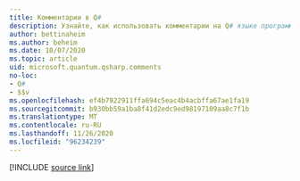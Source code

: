 ```yaml
---
title: Комментарии в Q#
description: Узнайте, как использовать комментарии на Q# языке программирования.
author: bettinaheim
ms.author: beheim
ms.date: 10/07/2020
ms.topic: article
uid: microsoft.quantum.qsharp.comments
no-loc:
- Q#
- $$v
ms.openlocfilehash: ef4b7922911ffa694c5eac4b4acbffa67ae1fa19
ms.sourcegitcommit: b930bb59a1ba8f41d2edc9ed98197109aa8c7f1b
ms.translationtype: MT
ms.contentlocale: ru-RU
ms.lasthandoff: 11/26/2020
ms.locfileid: "96234239"
---
```

<!-- 
# Comments in Q#
-->

[!INCLUDE [source link](~/includes/qsharp-language/Specifications/Language/1_ProgramStructure/7_comments.md)]

